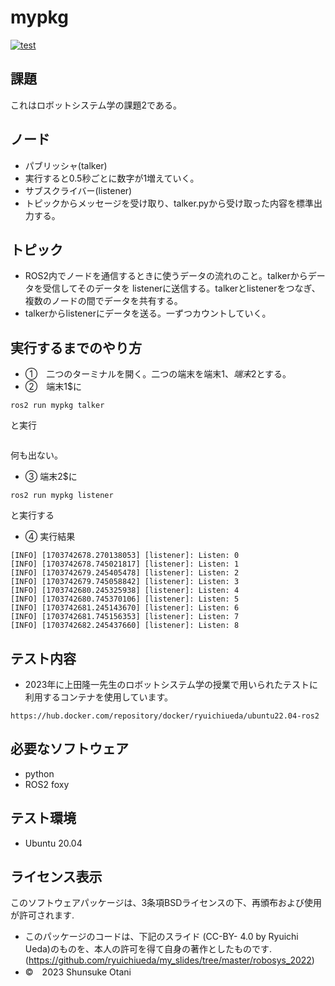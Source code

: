 # mypkg 

[![test](https://github.com/teresuke/mypkg/actions/workflows/test.yml/badge.svg)](https://github.com/teresuke/mypkg/actions/workflows/test.yml)

## 課題
これはロボットシステム学の課題2である。

## ノード 
  * パブリッシャ(talker)
  * 実行すると0.5秒ごとに数字が1増えていく。
  * サブスクライバー(listener)
  * トピックからメッセージを受け取り、talker.pyから受け取った内容を標準出力する。
## トピック
  * ROS2内でノードを通信するときに使うデータの流れのこと。talkerからデータを受信してそのデータを
listenerに送信する。talkerとlistenerをつなぎ、複数のノードの間でデータを共有する。
  * talkerからlistenerにデータを送る。一ずつカウントしていく。 
    
## 実行するまでのやり方
* ➀　二つのターミナルを開く。二つの端末を端末1$、端末2$とする。
* ➁　端末1$に
```
ros2 run mypkg talker
```
と実行
```

```
何も出ない。

* ➂  端末2$に
```
ros2 run mypkg listener
```
と実行する

* ④ 実行結果

```
[INFO] [1703742678.270138053] [listener]: Listen: 0
[INFO] [1703742678.745021817] [listener]: Listen: 1
[INFO] [1703742679.245405478] [listener]: Listen: 2
[INFO] [1703742679.745058842] [listener]: Listen: 3
[INFO] [1703742680.245325938] [listener]: Listen: 4
[INFO] [1703742680.745370106] [listener]: Listen: 5
[INFO] [1703742681.245143670] [listener]: Listen: 6
[INFO] [1703742681.745156353] [listener]: Listen: 7
[INFO] [1703742682.245437660] [listener]: Listen: 8
```

## テスト内容
* 2023年に上田隆一先生のロボットシステム学の授業で用いられたテストに利用するコンテナを使用しています。 
```
https://hub.docker.com/repository/docker/ryuichiueda/ubuntu22.04-ros2
```
## 必要なソフトウェア
  * python
  * ROS2 foxy
## テスト環境
  * Ubuntu 20.04
## ライセンス表示
このソフトウェアパッケージは、3条項BSDライセンスの下、再頒布および使用が許可されます.
* このパッケージのコードは、下記のスライド (CC-BY- 4.0 by Ryuichi Ueda)のものを、本人の許可を得て自身の著作としたものです.
         (https://github.com/ryuichiueda/my_slides/tree/master/robosys_2022)
* ©　2023 Shunsuke Otani
